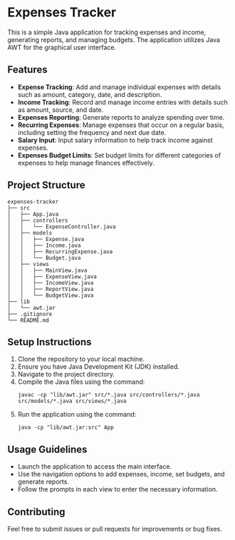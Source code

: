 # Expenses Tracker

This is a simple Java application for tracking expenses and income, generating reports, and managing budgets. The application utilizes Java AWT for the graphical user interface.

## Features

- **Expense Tracking**: Add and manage individual expenses with details such as amount, category, date, and description.
- **Income Tracking**: Record and manage income entries with details such as amount, source, and date.
- **Expenses Reporting**: Generate reports to analyze spending over time.
- **Recurring Expenses**: Manage expenses that occur on a regular basis, including setting the frequency and next due date.
- **Salary Input**: Input salary information to help track income against expenses.
- **Expenses Budget Limits**: Set budget limits for different categories of expenses to help manage finances effectively.

## Project Structure

```
expenses-tracker
├── src
│   ├── App.java
│   ├── controllers
│   │   └── ExpenseController.java
│   ├── models
│   │   ├── Expense.java
│   │   ├── Income.java
│   │   ├── RecurringExpense.java
│   │   └── Budget.java
│   ├── views
│   │   ├── MainView.java
│   │   ├── ExpenseView.java
│   │   ├── IncomeView.java
│   │   ├── ReportView.java
│   │   └── BudgetView.java
├── lib
│   └── awt.jar
├── .gitignore
└── README.md
```

## Setup Instructions

1. Clone the repository to your local machine.
2. Ensure you have Java Development Kit (JDK) installed.
3. Navigate to the project directory.
4. Compile the Java files using the command:
   ```
   javac -cp "lib/awt.jar" src/*.java src/controllers/*.java src/models/*.java src/views/*.java
   ```
5. Run the application using the command:
   ```
   java -cp "lib/awt.jar:src" App
   ```

## Usage Guidelines

- Launch the application to access the main interface.
- Use the navigation options to add expenses, income, set budgets, and generate reports.
- Follow the prompts in each view to enter the necessary information.

## Contributing

Feel free to submit issues or pull requests for improvements or bug fixes.